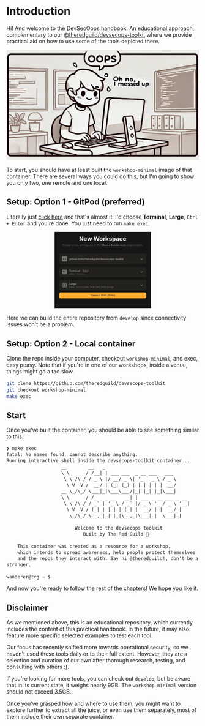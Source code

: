 # Introduction

Hi! And welcome to the DevSecOops handbook. An educational approach, complementary to our [@theredguild/devsecops-toolkit](https://github.com/theredguild/devsecops-toolkit) where we provide practical aid on how to use some of the tools depicted there.

![AI Generated](intro/oops.png)

To start, you should have at least built the `workshop-minimal` image of that container.
There are several ways you could do this, but I'm going to show you only two, one remote and one local.

## Setup: Option 1 - GitPod (preferred)

Literally just [click here](https://gitpod.io/#https://github.com/theredguild/devsecops-toolkit) and that's almost it. I'd choose **Terminal**, **Large**, `Ctrl + Enter` and you're done. You just need to run `make exec`.

<p align="center">
  <img src="intro/gitpod.png" alt="Gitpod deployment" width="50%">
</p>

Here we can build the entire repository from `develop` since connectivity issues won't be a problem.

## Setup: Option 2 - Local container

Clone the repo inside your computer, checkout `workshop-minimal`, and exec, easy peasy. Note that if you're in one of our workshops, inside a venue, things might go a tad slow.

```bash
git clone https://github.com/theredguild/devsecops-toolkit
git checkout workshop-minimal
make exec
```

## Start

Once you've built the container, you should be able to see something similar to this.

```plaintext
❯ make exec
fatal: No names found, cannot describe anything.
Running interactive shell inside the devsecops-toolkit container...
                    __        __   _                               
                    \ \      / /__| | ___ ___  _ __ ___   ___      
                     \ \ /\ / / _ \ |/ __/ _ \| '_ ` _ \ / _ \     
                      \ V  V /  __/ | (_| (_) | | | | | |  __/     
                    __ \_/\_/ \___|_|\___\___/|_| |_| |_|\___|     
                    \ \      / /_ _ _ __   __| | ___ _ __ ___ _ __ 
                     \ \ /\ / / _` | '_ \ / _` |/ _ \ '__/ _ \ '__|
                      \ V  V / (_| | | | | (_| |  __/ | |  __/ |   
                       \_/\_/ \__,_|_| |_|\__,_|\___|_|  \___|_|   

                         Welcome to the devsecops toolkit
                            Built by The Red Guild 🪷

    This container was created as a resource for a workshop, 
    which intends to spread awareness, help people protect themselves 
    and the repos they interact with. Say hi @theredguild!, don't be a stranger.

wanderer@trg ~ $ 
```

And now you're ready to follow the rest of the chapters! We hope you like it.

## Disclaimer

As we mentioned above, this is an educational repository, which currently includes the content of this practical handbook. In the future, it may also feature more specific selected examples to test each tool.

Our focus has recently shifted more towards operational security, so we haven't used these tools daily or to their full extent. However, they are a selection and curation of our own after thorough research, testing, and consulting with others :).

If you're looking for more tools, you can check out `develop`, but be aware that in its current state, it weighs nearly 9GB. The `workshop-minimal` version should not exceed 3.5GB.

Once you've grasped how and where to use them, you might want to explore further to extract all the juice, or even use them separately, most of them include their own separate container.
